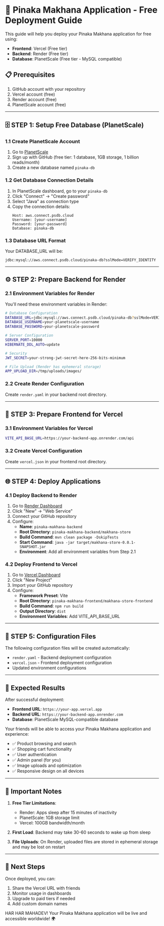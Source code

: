 # 🚀 Pinaka Makhana Application - Free Deployment Guide

This guide will help you deploy your Pinaka Makhana application for free using:
- **Frontend**: Vercel (Free tier)
- **Backend**: Render (Free tier)
- **Database**: PlanetScale (Free tier - MySQL compatible)

## 📋 Prerequisites

1. GitHub account with your repository
2. Vercel account (free)
3. Render account (free)
4. PlanetScale account (free)

---

## 🗄️ STEP 1: Setup Free Database (PlanetScale)

### 1.1 Create PlanetScale Account
1. Go to [PlanetScale](https://planetscale.com/)
2. Sign up with GitHub (free tier: 1 database, 1GB storage, 1 billion reads/month)
3. Create a new database named `pinaka-db`

### 1.2 Get Database Connection Details
1. In PlanetScale dashboard, go to your `pinaka-db`
2. Click "Connect" → "Create password"
3. Select "Java" as connection type
4. Copy the connection details:
   ```
   Host: aws.connect.psdb.cloud
   Username: [your-username]
   Password: [your-password]
   Database: pinaka-db
   ```

### 1.3 Database URL Format
Your DATABASE_URL will be:
```
jdbc:mysql://aws.connect.psdb.cloud/pinaka-db?sslMode=VERIFY_IDENTITY
```

---

## ⚙️ STEP 2: Prepare Backend for Render

### 2.1 Environment Variables for Render
You'll need these environment variables in Render:

```bash
# Database Configuration
DATABASE_URL=jdbc:mysql://aws.connect.psdb.cloud/pinaka-db?sslMode=VERIFY_IDENTITY
DATABASE_USERNAME=your-planetscale-username
DATABASE_PASSWORD=your-planetscale-password

# Server Configuration
SERVER_PORT=10000
HIBERNATE_DDL_AUTO=update

# Security
JWT_SECRET=your-strong-jwt-secret-here-256-bits-minimum

# File Upload (Render has ephemeral storage)
APP_UPLOAD_DIR=/tmp/uploads/images/
```

### 2.2 Create Render Configuration
Create `render.yaml` in your backend root directory.

---

## 🎨 STEP 3: Prepare Frontend for Vercel

### 3.1 Environment Variables for Vercel
```bash
VITE_API_BASE_URL=https://your-backend-app.onrender.com/api
```

### 3.2 Create Vercel Configuration
Create `vercel.json` in your frontend root directory.

---

## 🌐 STEP 4: Deploy Applications

### 4.1 Deploy Backend to Render
1. Go to [Render Dashboard](https://dashboard.render.com/)
2. Click "New" → "Web Service"
3. Connect your GitHub repository
4. Configure:
   - **Name**: `pinaka-makhana-backend`
   - **Root Directory**: `pinaka-makhana-backend/makhana-store`
   - **Build Command**: `mvn clean package -DskipTests`
   - **Start Command**: `java -jar target/makhana-store-0.0.1-SNAPSHOT.jar`
   - **Environment**: Add all environment variables from Step 2.1

### 4.2 Deploy Frontend to Vercel
1. Go to [Vercel Dashboard](https://vercel.com/dashboard)
2. Click "New Project"
3. Import your GitHub repository
4. Configure:
   - **Framework Preset**: Vite
   - **Root Directory**: `pinaka-makhana-frontend/makhana-store-frontend`
   - **Build Command**: `npm run build`
   - **Output Directory**: `dist`
   - **Environment Variables**: Add VITE_API_BASE_URL

---

## 🔧 STEP 5: Configuration Files

The following configuration files will be created automatically:
- `render.yaml` - Backend deployment configuration
- `vercel.json` - Frontend deployment configuration
- Updated environment configurations

---

## 🎯 Expected Results

After successful deployment:
- **Frontend URL**: `https://your-app.vercel.app`
- **Backend URL**: `https://your-backend-app.onrender.com`
- **Database**: PlanetScale MySQL-compatible database

Your friends will be able to access your Pinaka Makhana application and experience:
- ✅ Product browsing and search
- ✅ Shopping cart functionality
- ✅ User authentication
- ✅ Admin panel (for you)
- ✅ Image uploads and optimization
- ✅ Responsive design on all devices

---

## 🚨 Important Notes

1. **Free Tier Limitations**:
   - Render: Apps sleep after 15 minutes of inactivity
   - PlanetScale: 1GB storage limit
   - Vercel: 100GB bandwidth/month

2. **First Load**: Backend may take 30-60 seconds to wake up from sleep

3. **File Uploads**: On Render, uploaded files are stored in ephemeral storage and may be lost on restart

---

## 🎉 Next Steps

Once deployed, you can:
1. Share the Vercel URL with friends
2. Monitor usage in dashboards
3. Upgrade to paid tiers if needed
4. Add custom domain names

HAR HAR MAHADEV! Your Pinaka Makhana application will be live and accessible worldwide! 🌍
